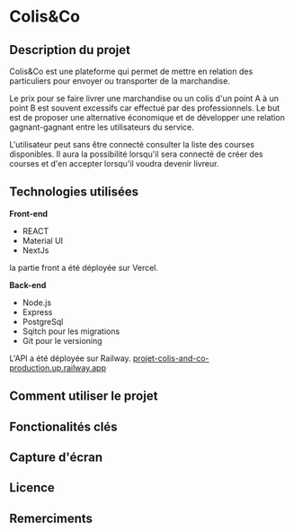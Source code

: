 # Colis&Co

## Description du projet
Colis&Co est une plateforme qui permet de mettre en relation des particuliers pour envoyer ou transporter de la marchandise.

Le prix pour se faire livrer une marchandise ou un colis d'un point A à un point B est souvent excessifs car effectué par des professionnels.
Le but est de proposer une alternative économique et de développer une relation gagnant-gagnant entre les utilisateurs du service.

L'utilisateur peut sans être connecté consulter la liste des courses disponibles.
Il aura la possibilité lorsqu'il sera connecté de créer des courses et d'en accepter lorsqu'il voudra devenir livreur.


## Technologies utilisées

**Front-end**

* REACT
* Material UI
* NextJs

la partie front a été déployée sur Vercel.

**Back-end**

* Node.js
* Express
* PostgreSql
* Sqitch pour les migrations
* Git pour le versioning

L'API a été déployée sur Railway. [projet-colis-and-co-production.up.railway.app](https://projet-colis-and-co-production.up.railway.app/)


## Comment utiliser le projet

## Fonctionalités clés

## Capture d'écran

## Licence

## Remerciments
